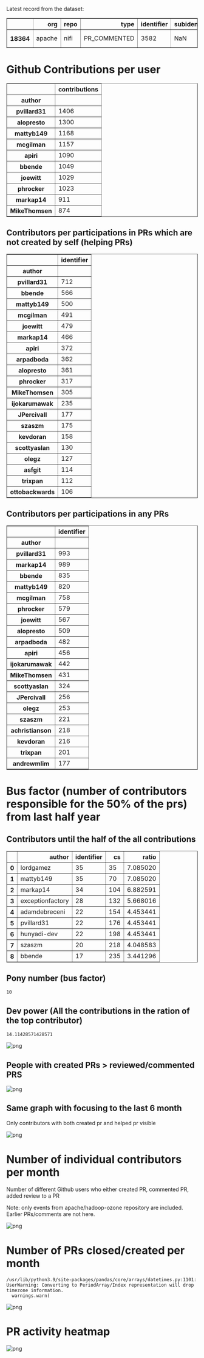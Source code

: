 Latest record from the dataset:




<div>
<table border="1" class="dataframe">
  <thead>
    <tr style="text-align: right;">
      <th></th>
      <th>org</th>
      <th>repo</th>
      <th>type</th>
      <th>identifier</th>
      <th>subidentifier</th>
      <th>date</th>
      <th>author</th>
      <th>owner</th>
      <th>project</th>
    </tr>
  </thead>
  <tbody>
    <tr>
      <th>18364</th>
      <td>apache</td>
      <td>nifi</td>
      <td>PR_COMMENTED</td>
      <td>3582</td>
      <td>NaN</td>
      <td>2021-02-13 08:43:00+00:00</td>
      <td>ChrisSamo632</td>
      <td>udaykale</td>
      <td>nifi</td>
    </tr>
  </tbody>
</table>
</div>



# Github Contributions per user





<div>
<table border="1" class="dataframe">
  <thead>
    <tr style="text-align: right;">
      <th></th>
      <th>contributions</th>
    </tr>
    <tr>
      <th>author</th>
      <th></th>
    </tr>
  </thead>
  <tbody>
    <tr>
      <th>pvillard31</th>
      <td>1406</td>
    </tr>
    <tr>
      <th>alopresto</th>
      <td>1300</td>
    </tr>
    <tr>
      <th>mattyb149</th>
      <td>1168</td>
    </tr>
    <tr>
      <th>mcgilman</th>
      <td>1157</td>
    </tr>
    <tr>
      <th>apiri</th>
      <td>1090</td>
    </tr>
    <tr>
      <th>bbende</th>
      <td>1049</td>
    </tr>
    <tr>
      <th>joewitt</th>
      <td>1029</td>
    </tr>
    <tr>
      <th>phrocker</th>
      <td>1023</td>
    </tr>
    <tr>
      <th>markap14</th>
      <td>911</td>
    </tr>
    <tr>
      <th>MikeThomsen</th>
      <td>874</td>
    </tr>
  </tbody>
</table>
</div>



## Contributors per participations in PRs which are not created by self (helping PRs)




<div>
<table border="1" class="dataframe">
  <thead>
    <tr style="text-align: right;">
      <th></th>
      <th>identifier</th>
    </tr>
    <tr>
      <th>author</th>
      <th></th>
    </tr>
  </thead>
  <tbody>
    <tr>
      <th>pvillard31</th>
      <td>712</td>
    </tr>
    <tr>
      <th>bbende</th>
      <td>566</td>
    </tr>
    <tr>
      <th>mattyb149</th>
      <td>500</td>
    </tr>
    <tr>
      <th>mcgilman</th>
      <td>491</td>
    </tr>
    <tr>
      <th>joewitt</th>
      <td>479</td>
    </tr>
    <tr>
      <th>markap14</th>
      <td>466</td>
    </tr>
    <tr>
      <th>apiri</th>
      <td>372</td>
    </tr>
    <tr>
      <th>arpadboda</th>
      <td>362</td>
    </tr>
    <tr>
      <th>alopresto</th>
      <td>361</td>
    </tr>
    <tr>
      <th>phrocker</th>
      <td>317</td>
    </tr>
    <tr>
      <th>MikeThomsen</th>
      <td>305</td>
    </tr>
    <tr>
      <th>ijokarumawak</th>
      <td>235</td>
    </tr>
    <tr>
      <th>JPercivall</th>
      <td>177</td>
    </tr>
    <tr>
      <th>szaszm</th>
      <td>175</td>
    </tr>
    <tr>
      <th>kevdoran</th>
      <td>158</td>
    </tr>
    <tr>
      <th>scottyaslan</th>
      <td>130</td>
    </tr>
    <tr>
      <th>olegz</th>
      <td>127</td>
    </tr>
    <tr>
      <th>asfgit</th>
      <td>114</td>
    </tr>
    <tr>
      <th>trixpan</th>
      <td>112</td>
    </tr>
    <tr>
      <th>ottobackwards</th>
      <td>106</td>
    </tr>
  </tbody>
</table>
</div>



## Contributors per participations in any PRs




<div>
<table border="1" class="dataframe">
  <thead>
    <tr style="text-align: right;">
      <th></th>
      <th>identifier</th>
    </tr>
    <tr>
      <th>author</th>
      <th></th>
    </tr>
  </thead>
  <tbody>
    <tr>
      <th>pvillard31</th>
      <td>993</td>
    </tr>
    <tr>
      <th>markap14</th>
      <td>989</td>
    </tr>
    <tr>
      <th>bbende</th>
      <td>835</td>
    </tr>
    <tr>
      <th>mattyb149</th>
      <td>820</td>
    </tr>
    <tr>
      <th>mcgilman</th>
      <td>758</td>
    </tr>
    <tr>
      <th>phrocker</th>
      <td>579</td>
    </tr>
    <tr>
      <th>joewitt</th>
      <td>567</td>
    </tr>
    <tr>
      <th>alopresto</th>
      <td>509</td>
    </tr>
    <tr>
      <th>arpadboda</th>
      <td>482</td>
    </tr>
    <tr>
      <th>apiri</th>
      <td>456</td>
    </tr>
    <tr>
      <th>ijokarumawak</th>
      <td>442</td>
    </tr>
    <tr>
      <th>MikeThomsen</th>
      <td>431</td>
    </tr>
    <tr>
      <th>scottyaslan</th>
      <td>324</td>
    </tr>
    <tr>
      <th>JPercivall</th>
      <td>256</td>
    </tr>
    <tr>
      <th>olegz</th>
      <td>253</td>
    </tr>
    <tr>
      <th>szaszm</th>
      <td>221</td>
    </tr>
    <tr>
      <th>achristianson</th>
      <td>218</td>
    </tr>
    <tr>
      <th>kevdoran</th>
      <td>216</td>
    </tr>
    <tr>
      <th>trixpan</th>
      <td>201</td>
    </tr>
    <tr>
      <th>andrewmlim</th>
      <td>177</td>
    </tr>
  </tbody>
</table>
</div>



# Bus factor (number of contributors responsible for the 50% of the prs) from last half year

## Contributors until the half of the all contributions




<div>
<table border="1" class="dataframe">
  <thead>
    <tr style="text-align: right;">
      <th></th>
      <th>author</th>
      <th>identifier</th>
      <th>cs</th>
      <th>ratio</th>
    </tr>
  </thead>
  <tbody>
    <tr>
      <th>0</th>
      <td>lordgamez</td>
      <td>35</td>
      <td>35</td>
      <td>7.085020</td>
    </tr>
    <tr>
      <th>1</th>
      <td>mattyb149</td>
      <td>35</td>
      <td>70</td>
      <td>7.085020</td>
    </tr>
    <tr>
      <th>2</th>
      <td>markap14</td>
      <td>34</td>
      <td>104</td>
      <td>6.882591</td>
    </tr>
    <tr>
      <th>3</th>
      <td>exceptionfactory</td>
      <td>28</td>
      <td>132</td>
      <td>5.668016</td>
    </tr>
    <tr>
      <th>4</th>
      <td>adamdebreceni</td>
      <td>22</td>
      <td>154</td>
      <td>4.453441</td>
    </tr>
    <tr>
      <th>5</th>
      <td>pvillard31</td>
      <td>22</td>
      <td>176</td>
      <td>4.453441</td>
    </tr>
    <tr>
      <th>6</th>
      <td>hunyadi-dev</td>
      <td>22</td>
      <td>198</td>
      <td>4.453441</td>
    </tr>
    <tr>
      <th>7</th>
      <td>szaszm</td>
      <td>20</td>
      <td>218</td>
      <td>4.048583</td>
    </tr>
    <tr>
      <th>8</th>
      <td>bbende</td>
      <td>17</td>
      <td>235</td>
      <td>3.441296</td>
    </tr>
  </tbody>
</table>
</div>



## Pony number (bus factor)




    10



## Dev power (All the contributions in the ration of the top contributor)




    14.11428571428571




    
![png](github-contributions_files/github-contributions_18_0.png)
    


## People with created PRs > reviewed/commented PRS


    
![png](github-contributions_files/github-contributions_21_0.png)
    


## Same graph with focusing to the last 6 month

Only contributors with both created pr and helped pr visible


    
![png](github-contributions_files/github-contributions_25_0.png)
    


# Number of individual contributors per month

Number of different Github users who either created PR, commented PR, added review to a PR

Note: only events from apache/hadoop-ozone repository are included. Earlier PRs/comments are not here.


    
![png](github-contributions_files/github-contributions_28_0.png)
    


# Number of PRs closed/created per month

    /usr/lib/python3.9/site-packages/pandas/core/arrays/datetimes.py:1101: UserWarning: Converting to PeriodArray/Index representation will drop timezone information.
      warnings.warn(



    
![png](github-contributions_files/github-contributions_31_0.png)
    


# PR activity heatmap


    
![png](github-contributions_files/github-contributions_34_0.png)
    

